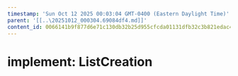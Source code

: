 ```yaml
---
timestamp: 'Sun Oct 12 2025 00:03:04 GMT-0400 (Eastern Daylight Time)'
parent: '[[..\20251012_000304.69084df4.md]]'
content_id: 0066141b9f877d6e71c130db32b25d955cfcda01131dfb32c3b821edac4694bf
---
```


# implement: ListCreation
